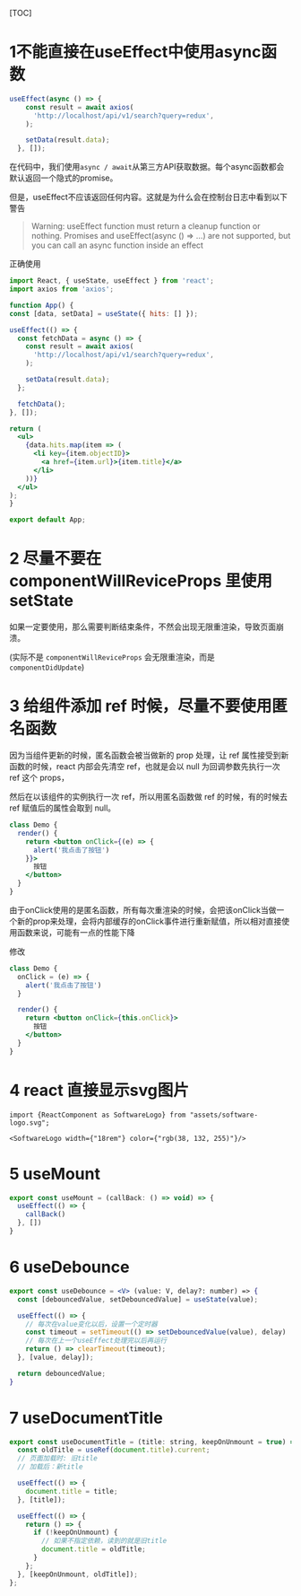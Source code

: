 [TOC]



# 1不能直接在useEffect中使用async函数

```js
useEffect(async () => {
    const result = await axios(
      'http://localhost/api/v1/search?query=redux',
    );

    setData(result.data);
  }, []);
```
  在代码中，我们使用`async / await`从第三方API获取数据。每个async函数都会默认返回一个隐式的promise。

  但是，useEffect不应该返回任何内容。这就是为什么会在控制台日志中看到以下警告

  > Warning: useEffect function must return a cleanup function or nothing. Promises and useEffect(async () => …) are not supported, but you can call an async function inside an effect

  正确使用
  ```jsx
import React, { useState, useEffect } from 'react';
import axios from 'axios';

function App() {
  const [data, setData] = useState({ hits: [] });

  useEffect(() => {
    const fetchData = async () => {
      const result = await axios(
        'http://localhost/api/v1/search?query=redux',
      );

      setData(result.data);
    };

    fetchData();
  }, []);

  return (
    <ul>
      {data.hits.map(item => (
        <li key={item.objectID}>
          <a href={item.url}>{item.title}</a>
        </li>
      ))}
    </ul>
  );
}

export default App;
  ```


# 2 尽量不要在 componentWillReviceProps 里使用 setState

如果一定要使用，那么需要判断结束条件，不然会出现无限重渲染，导致页面崩溃。

(实际不是 `componentWillReviceProps` 会无限重渲染，而是 `componentDidUpdate`)



# 3 给组件添加 ref 时候，尽量不要使用匿名函数

因为当组件更新的时候，匿名函数会被当做新的 prop 处理，让 ref 属性接受到新函数的时候，react 内部会先清空 ref，也就是会以 null 为回调参数先执行一次 ref 这个 props，

然后在以该组件的实例执行一次 ref，所以用匿名函数做 ref 的时候，有的时候去 ref 赋值后的属性会取到 null。



```jsx
class Demo {
  render() {
    return <button onClick={(e) => {
      alert('我点击了按钮')
    }}>
      按钮
    </button>
  }
}
```
由于onClick使用的是匿名函数，所有每次重渲染的时候，会把该onClick当做一个新的prop来处理，会将内部缓存的onClick事件进行重新赋值，所以相对直接使用函数来说，可能有一点的性能下降

修改
```jsx
class Demo {
  onClick = (e) => {
    alert('我点击了按钮')
  }

  render() {
    return <button onClick={this.onClick}>
      按钮
    </button>
  }
}
```



# 4 react 直接显示svg图片

```
import {ReactComponent as SoftwareLogo} from "assets/software-logo.svg";

<SoftwareLogo width={"18rem"} color={"rgb(38, 132, 255)"}/>
```



# 5 useMount

```jsx
export const useMount = (callBack: () => void) => {
  useEffect(() => {
    callBack()
  }, [])
}
```



# 6 useDebounce

```jsx
export const useDebounce = <V> (value: V, delay?: number) => {
  const [debouncedValue, setDebouncedValue] = useState(value);

  useEffect(() => {
    // 每次在value变化以后，设置一个定时器
    const timeout = setTimeout(() => setDebouncedValue(value), delay)
    // 每次在上一个useEffect处理完以后再运行
    return () => clearTimeout(timeout);
  }, [value, delay]);

  return debouncedValue;
}
```



# 7 useDocumentTitle

```jsx
export const useDocumentTitle = (title: string, keepOnUnmount = true) => {
  const oldTitle = useRef(document.title).current;
  // 页面加载时: 旧title
  // 加载后：新title

  useEffect(() => {
    document.title = title;
  }, [title]);

  useEffect(() => {
    return () => {
      if (!keepOnUnmount) {
        // 如果不指定依赖，读到的就是旧title
        document.title = oldTitle;
      }
    };
  }, [keepOnUnmount, oldTitle]);
};
```



